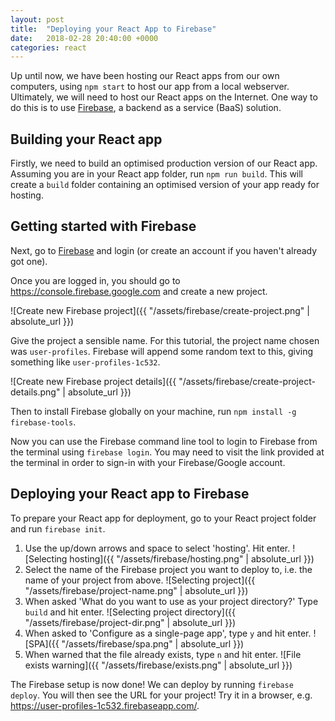 ```yaml
---
layout: post
title:  "Deploying your React App to Firebase"
date:   2018-02-28 20:40:00 +0000
categories: react
---
```


Up until now, we have been hosting our React apps from our own computers, using `npm start` to host our app from a local webserver. Ultimately, we will need to host our React apps on the Internet. One way to do this is to use [Firebase](https://firebase.google.com), a backend as a service (BaaS) solution.

## Building your React app

Firstly, we need to build an optimised production version of our React app. Assuming you are in your React app folder, run `npm run build`. This will create a `build` folder containing an optimised version of your app ready for hosting.

## Getting started with Firebase

Next, go to [Firebase](https://firebase.google.com) and login (or create an account if you haven't already got one).

Once you are logged in, you should go to <https://console.firebase.google.com> and create a new project.

![Create new Firebase project]({{ "/assets/firebase/create-project.png" | absolute_url }})

Give the project a sensible name. For this tutorial, the project name chosen was `user-profiles`. Firebase will append some random text to this, giving something like `user-profiles-1c532`.

![Create new Firebase project details]({{ "/assets/firebase/create-project-details.png" | absolute_url }})

Then to install Firebase globally on your machine, run `npm install -g firebase-tools`.

Now you can use the Firebase command line tool to login to Firebase from the terminal using `firebase login`. You may need to visit the link provided at the terminal in order to sign-in with your Firebase/Google account.

## Deploying your React app to Firebase

To prepare your React app for deployment, go to your React project folder and run `firebase init`.

1. Use the up/down arrows and space to select 'hosting'. Hit enter.
![Selecting hosting]({{ "/assets/firebase/hosting.png" | absolute_url }})
2. Select the name of the Firebase project you want to deploy to, i.e. the name of your project from above.
![Selecting project]({{ "/assets/firebase/project-name.png" | absolute_url }})
3. When asked 'What do you want to use as your project directory?' Type `build` and hit enter.
![Selecting project directory]({{ "/assets/firebase/project-dir.png" | absolute_url }})
4. When asked to 'Configure as a single-page app', type `y` and hit enter.
![SPA]({{ "/assets/firebase/spa.png" | absolute_url }})
5. When warned that the file already exists, type `n` and hit enter.
![File exists warning]({{ "/assets/firebase/exists.png" | absolute_url }})

The Firebase setup is now done! We can deploy by running `firebase deploy`. You will then see the URL for your project! Try it in a browser, e.g. <https://user-profiles-1c532.firebaseapp.com/>.
